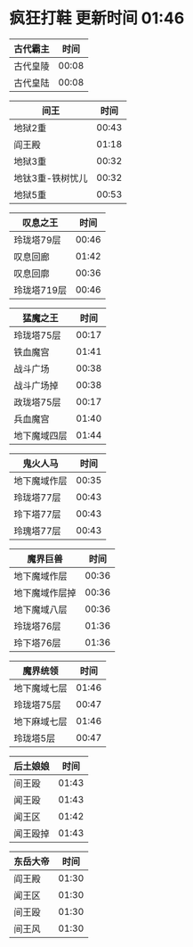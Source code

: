 # 疯狂打鞋 更新时间 01:46

| 古代霸主   | 时间    |
|--------|-------|
| 古代皇陵 | 00:08 |
| 古代皇陆 | 00:08 |

| 间王   | 时间    |
|--------|-------|
| 地狱2重 | 00:43 |
| 阎王殿 | 01:18 |
| 地狱3重 | 00:32 |
| 地钛3重-铁树忧儿 | 00:32 |
| 地狱5重 | 00:53 |

| 叹息之王   | 时间    |
|--------|-------|
| 玲珑塔79层 | 00:46 |
| 叹息回廊 | 01:42 |
| 叹息回廓 | 00:36 |
| 玲珑塔719层 | 00:46 |

| 猛魔之王   | 时间    |
|--------|-------|
| 玲珑塔75层 | 00:17 |
| 铁血魔宫 | 01:41 |
| 战斗广场 | 00:38 |
| 战斗广场掉 | 00:38 |
| 政珑塔75层 | 00:17 |
| 兵血魔宫 | 01:40 |
| 地下魔域四层 | 01:44 |

| 鬼火人马   | 时间    |
|--------|-------|
| 地下魔域作层 | 00:35 |
| 玲珑塔77层 | 00:43 |
| 玲下塔77层 | 00:43 |
| 玲瑰塔77层 | 00:43 |

| 魔界巨兽   | 时间    |
|--------|-------|
| 地下魔域作层 | 00:36 |
| 地下魔域作层掉 | 00:36 |
| 地下魔域八层 | 00:36 |
| 玲珑塔76层 | 01:36 |
| 玲下塔76层 | 01:36 |

| 魔界统领   | 时间    |
|--------|-------|
| 地下魔域七层 | 01:46 |
| 玲珑塔75层 | 00:47 |
| 地下麻域七层 | 01:46 |
| 玲珑塔5层 | 00:47 |

| 后土娘娘   | 时间    |
|--------|-------|
| 间王殴 | 01:43 |
| 闻王殴 | 01:43 |
| 闻王区 | 01:42 |
| 闻王殴掉 | 01:43 |

| 东岳大帝   | 时间    |
|--------|-------|
| 阎王殿 | 01:30 |
| 闻王区 | 01:30 |
| 间王殴 | 01:30 |
| 间王风 | 01:30 |